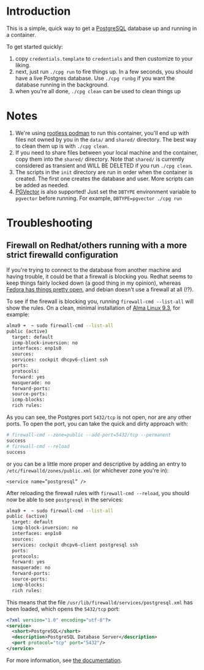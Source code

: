 # Introduction

This is a simple, quick way to get a [PostgreSQL](https://postgresql.org) database up and running in a container.

To get started quickly:

1. copy `credentials.template` to `credentials` and then customize to your liking.
1. next, just run `./cpg run` to fire things up. In a few seconds, you should have a live Postgres database. Use `./cpg runbg` if you want the database running in the background.
1. when you're all done, `./cpg clean` can be used to clean things up

# Notes

1. We're using [rootless podman](https://github.com/containers/podman/blob/main/docs/tutorials/rootless_tutorial.md) to run this container, you'll end up with files not owned by you in the `data/` and `shared/` directory. The best way to clean them up is with `./cpg clean`.
1. If you need to share files between your local machine and the container, copy them into the `shared/` directory. Note that `shared/` is currently considered as transient and WILL BE DELETED if you run `./cpg clean`.
1. The scripts in the `init` directory are run in order when the container is created. The first one creates the database and user. More scripts can be added as needed.
1. [PGVector](https://github.com/pgvector/pgvector) is also supported! Just set the `DBTYPE` environment variable to `pgvector` before running. For example, `DBTYPE=pgvector ./cpg run` 

# Troubleshooting

## Firewall on Redhat/others running with a more strict firewalld configuration

If you're trying to connect to the database from another machine and having trouble, it could be
that a firewall is blocking you. Redhat seems to keep things fairly locked down (a good thing in
my opinion), whereas [Fedora has things pretty open](https://src.fedoraproject.org/rpms/firewalld/blob/rawhide/f/FedoraWorkstation.xml), and debian doesn't use a firewall at all (!?).

To see if the firewall is blocking you, running `firewall-cmd --list-all` will show the rules. On
a clean, minimal installation of [Alma Linux 9.3](https://almalinux.org), for example:

```sh
alma9 ➜  ~ sudo firewall-cmd --list-all
public (active)
  target: default
  icmp-block-inversion: no
  interfaces: enp1s0
  sources:
  services: cockpit dhcpv6-client ssh
  ports:
  protocols:
  forward: yes
  masquerade: no
  forward-ports:
  source-ports:
  icmp-blocks:
  rich rules:
```

As you can see, the Postgres port `5432/tcp` is not open, nor are any other ports. To open the port, you can take the quick and dirty
approach with:

```sh
# firewall-cmd --zone=public --add-port=5432/tcp --permanent
success
# firewall-cmd --reload
success 
```

or you can be a little more proper and descriptive by adding an entry to `/etc/firewalld/zones/public.xml` (or whichever zone you're in):

```
<service name=”postgresql” />
```

After reloading the firewall rules with `firewall-cmd --reload`, you should now be able to see `postgresql` in the services:

```sh
alma9 ➜  ~ sudo firewall-cmd --list-all
public (active)
  target: default
  icmp-block-inversion: no
  interfaces: enp1s0
  sources:
  services: cockpit dhcpv6-client postgresql ssh
  ports:
  protocols:
  forward: yes
  masquerade: no
  forward-ports:
  source-ports:
  icmp-blocks:
  rich rules:
```

This means that the file `/usr/lib/firewalld/services/postgresql.xml` has been loaded, which opens the `5432/tcp` port:

```xml
<?xml version="1.0" encoding="utf-8"?>
<service>
  <short>PostgreSQL</short>
  <description>PostgreSQL Database Server</description>
  <port protocol="tcp" port="5432"/>
</service>
```

For more information, see [the documentation](https://access.redhat.com/documentation/en-us/red_hat_enterprise_linux/8/html/configuring_and_managing_networking/using-and-configuring-firewalld_configuring-and-managing-networking).
